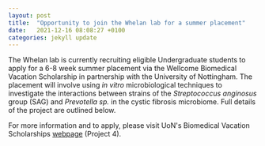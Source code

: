 ```yaml
---
layout: post
title:  "Opportunity to join the Whelan lab for a summer placement"
date:   2021-12-16 08:08:27 +0100
categories: jekyll update
---
```


The Whelan lab is currently recruiting eligible Undergraduate students to apply for a 6-8 week summer placement via the Wellcome Biomedical Vacation Scholarship in partnership with the University of Nottingham. The placement will involve using *in vitro* microbiological techniques to investigate the interactions between strains of the *Streptococcus anginosus* group (SAG) and *Prevotella sp.* in the cystic fibrosis microbiome. Full details of the project are outlined below.

For more information and to apply, please visit UoN's Biomedical Vacation Scholarships [webpage][url] (Project 4).  

[url]: https://www.nottingham.ac.uk/Researcher-academy/Wellcome-Biomedical-Vacation-Scholarships/index.aspx#Projects
